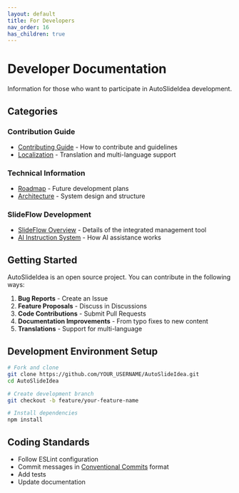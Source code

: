 ```yaml
---
layout: default
title: For Developers
nav_order: 16
has_children: true
---
```


# Developer Documentation

Information for those who want to participate in AutoSlideIdea development.

## Categories

### Contribution Guide
- [Contributing Guide](contributing/) - How to contribute and guidelines
- [Localization](localization/) - Translation and multi-language support

### Technical Information
- [Roadmap](roadmap/) - Future development plans
- [Architecture](architecture/) - System design and structure

### SlideFlow Development
- [SlideFlow Overview](slideflow-overview/) - Details of the integrated management tool
- [AI Instruction System](ai-instructions/) - How AI assistance works

## Getting Started

AutoSlideIdea is an open source project. You can contribute in the following ways:

1. **Bug Reports** - Create an Issue
2. **Feature Proposals** - Discuss in Discussions
3. **Code Contributions** - Submit Pull Requests
4. **Documentation Improvements** - From typo fixes to new content
5. **Translations** - Support for multi-language

## Development Environment Setup

```bash
# Fork and clone
git clone https://github.com/YOUR_USERNAME/AutoSlideIdea.git
cd AutoSlideIdea

# Create development branch
git checkout -b feature/your-feature-name

# Install dependencies
npm install
```

## Coding Standards

- Follow ESLint configuration
- Commit messages in [Conventional Commits](https://www.conventionalcommits.org/) format
- Add tests
- Update documentation